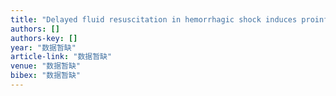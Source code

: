 ```yaml
---
title: "Delayed fluid resuscitation in hemorrhagic shock induces proinflammatory cytokine response"
authors: []
authors-key: []
year: "数据暂缺"
article-link: "数据暂缺"
venue: "数据暂缺"
bibex: "数据暂缺"
---
```

